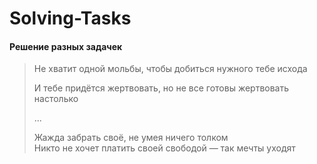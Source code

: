 # Solving-Tasks
####  Решение разных задачек


<blockquote>
Не хватит одной мольбы, чтобы добиться нужного тебе исхода

И тебе придётся жертвовать, но не все готовы жертвовать настолько

...    

Жажда забрать своё, не умея ничего толком  
Никто не хочет платить своей свободой —
так мечты уходят
</blockquote>

<blockquote>


</blockquote>